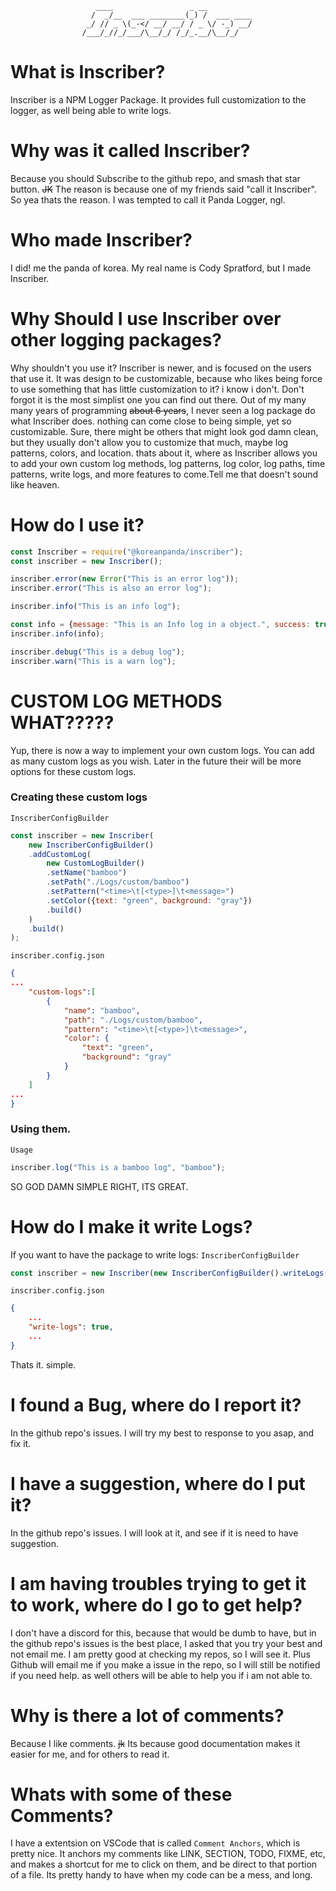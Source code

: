 					   ____                 _ __
                      /  _/__  ___ ________(_) /  ___ ____
                     _/ // _ \(_-</ __/ __/ / _ \/ -_) __/
                    /___/_//_/___/\__/_/ /_/_.__/\__/_/
# What is Inscriber?
Inscriber is a NPM Logger Package. It provides full customization to the logger, as well being able to write logs.

# Why was it called Inscriber?
Because you should Subscribe to the github repo, and smash that star button. ~~JK~~ The reason is because one of my friends said "call it Inscriber". So yea thats the reason. I was tempted to call it Panda Logger, ngl.

# Who made Inscriber?
I did! me the panda of korea. My real name is Cody Spratford, but I made Inscriber.

# Why Should I use Inscriber over other logging packages?
Why shouldn't you use it? Inscriber is newer, and is focused on the users that use it. It was design to be customizable, because who likes being force to use something that has little customization to it? i know i don't. Don't forgot it is the most simplist one you can find out there. Out of my many many years of programming ~~about 6 years~~, I never seen a log package do what Inscriber does. nothing can come close to being simple, yet so customizable. Sure, there might be others that might look god damn clean, but they usually don't allow you to customize that much, maybe log patterns, colors, and location. thats about it, where as Inscriber allows you to add your own custom log methods, log patterns, log color, log paths, time patterns, write logs, and more features to come.Tell me that doesn't sound like heaven.

# How do I use it?
```js
const Inscriber = require("@koreanpanda/inscriber");
const inscriber = new Inscriber();

inscriber.error(new Error("This is an error log"));
inscriber.error("This is also an error log");

inscriber.info("This is an info log");

const info = {message: "This is an Info log in a object.", success: true};
inscriber.info(info);

inscriber.debug("This is a debug log");
inscriber.warn("This is a warn log");

```
# CUSTOM LOG METHODS WHAT?????
Yup, there is now a way to implement your own custom logs. You can add as many custom logs as you wish. Later in the future their will be more options for these custom logs.
### Creating these custom logs

`InscriberConfigBuilder`
```js
const inscriber = new Inscriber(
    new InscriberConfigBuilder()
    .addCustomLog(
        new CustomLogBuilder()
        .setName("bamboo")
        .setPath("./Logs/custom/bamboo")
        .setPattern("<time>\t[<type>]\t<message>")
        .setColor({text: "green", background: "gray"})
        .build()
    )
    .build()
);
```
`inscriber.config.json`
```json
{
...
    "custom-logs":[
        {
            "name": "bamboo",
            "path": "./Logs/custom/bamboo",
            "pattern": "<time>\t[<type>]\t<message>",
            "color": {
                "text": "green",
                "background": "gray"
            }
        }
    ]
...
}
```
### Using them.
`Usage`
```js
inscriber.log("This is a bamboo log", "bamboo");
```
SO GOD DAMN SIMPLE RIGHT, ITS GREAT.
# How do I make it write Logs?
If you want to have the package to write logs:
`InscriberConfigBuilder`
```js
const inscriber = new Inscriber(new InscriberConfigBuilder().writeLogs(true).build());
```
`inscriber.config.json`
```json
{
    ...
    "write-logs": true,
    ...
}
```
Thats it. simple.
# I found a Bug, where do I report it?
In the github repo's issues. I will try my best to response to you asap, and fix it.

# I have a suggestion, where do I put it?
In the github repo's issues. I will look at it, and see if it is need to have suggestion.

# I am having troubles trying to get it to work, where do I go to get help?
I don't have a discord for this, because that would be dumb to have, but in the github repo's issues is the best place, I asked that you try your best and not email me. I am pretty good at checking my repos, so I will see it. Plus Github will email me if you make a issue in the repo, so I will still be notified if you need help. as well others will be able to help you if i am not able to.

# Why is there a lot of comments?
Because I like comments. ~~jk~~ Its because good documentation makes it easier for me, and for others to read it.

# Whats with some of these Comments?
I have a extentsion on VSCode that is called `Comment Anchors`, which is pretty nice. It anchors my comments like LINK, SECTION, TODO, FIXME, etc, and makes a shortcut for me to click on them, and be direct to that portion of a file. Its pretty handy to have when my code can be a mess, and long.